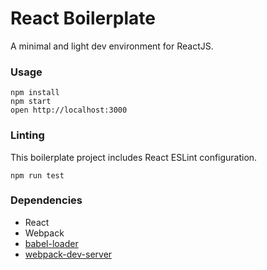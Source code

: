 React Boilerplate
=====================

A minimal and light dev environment for ReactJS.

### Usage

```
npm install
npm start
open http://localhost:3000
```

### Linting

This boilerplate project includes React ESLint configuration.

```
npm run test
```

### Dependencies

* React
* Webpack
* [babel-loader](https://github.com/babel/babel-loader)
* [webpack-dev-server](https://github.com/webpack/webpack-dev-server)